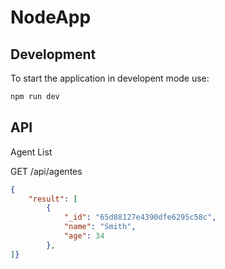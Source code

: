 # NodeApp

## Development

To start the application in developent mode use:

```js
npm run dev
```

## API

Agent List

GET /api/agentes

```json
{
    "result": [
        {
            "_id": "65d88127e4390dfe6295c58c",
            "name": "Smith",
            "age": 34
        },
]}
```
